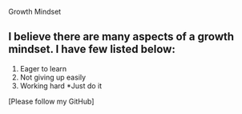 Growth Mindset



## I believe there are many aspects of a growth mindset. I have few listed below:
1. Eager to learn
2. Not giving up easily
3. Working hard
  *Just do it



[Please follow my GitHub]
